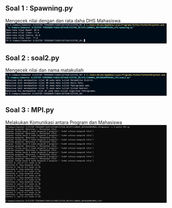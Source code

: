 ## Soal 1 : Spawning.py
Mengecek nilai dengan dan rata daha DHS Mahasiswa
![Gambar](soal1.png)

## Soal 2 : soal2.py
Mengecek nilai dan nama matakuliah
![Gambar2](soal2.png)

## Soal 3 : MPI.py
Melakukan Komunikasi antara Program dan Mahasiswa
![Gambar3](MPI.png)
